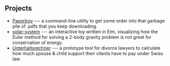 ## Projects

- [Paperboy](https://github.com/2mol/pboy) --- a command-line utility to get some order into that garbage pile of .pdfs that you keep downloading.
- [solar-system](https://2mol.github.io/solar-system/) --- an interactive toy written in Elm, visualizing how the Euler method for solving a 2-body gravity problem is not great for conservation of energy.
- [Unterhaltsrechner](https://2mol.gitlab.io/urechner/) --- a prototype tool for divorce lawyers to calculate how much spouse & child support their clients have to pay under Swiss law.
